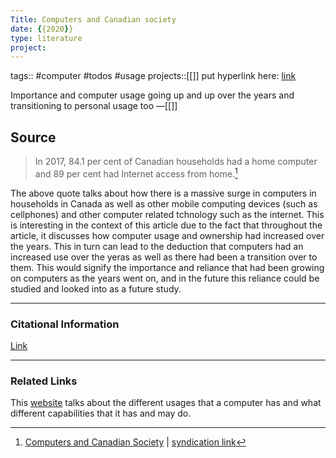 ```yaml
---
Title: Computers and Canadian society
date: {{2020}}
type: literature
project:
---
```

tags:: #computer #todos #usage 
projects::[[]]
put hyperlink here: [link](https://www.thecanadianencyclopedia.ca/en/article/computers-and-society) 

Importance and computer usage going up and up over the years and transitioning to personal usage too
&mdash;[[]]

## Source 
> In 2017, 84.1 per cent of Canadian households had a home computer and 89 per cent had Internet access from home.[^1]

[^1]: [Computers and Canadian Society](https://www.thecanadianencyclopedia.ca/en/article/computers-and-society) | [syndication link](tk) 

The above quote talks about how there is a massive surge in computers in households in Canada as well as other mobile computing devices (such as cellphones) and other computer related tchnology such as the internet. This is interesting in the context of this article due to the fact that throughout the article, it discusses how computer usage and ownership had increased over the years. This in turn can lead to the deduction that computers had an increased use over the yeras as well as there had been a transition over to them. This would signify the importance and reliance that had been growing on computers as the years went on, and in the future this reliance could be studied and looked into as a future study.

---
### Citational Information

[Link](https://spectrum.ieee.org/the-first-transatlantic-telegraph-cable-was-a-bold-beautiful-failure)

---

### Related Links

This [website](https://www.javatpoint.com/uses-of-computer) talks about the different usages that a computer has and what different capabilities that it has and may do.